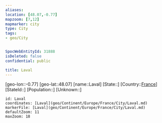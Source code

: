 ```yaml
---
aliases: 
location: [48.07,-0.77]
mapzoom: [7,12] 
mapmarker: city 
type: City
tags:
- geo/City


SpocWebEntityId: 31888
isDeleted: false
confidential: public

title: Laval
---
```

[geo-lon::-0.77]
[geo-lat::48.07]
[name::Laval]
[State::]
[Country::[France](geo/Continent/Europe/France.md)]
[StateId::]
[Population::]
[Unknown::]


```leaflet
id: Laval
coordinates: [Laval](geo/Continent/Europe/France/City/Laval.md)
markerFile: [Laval](geo/Continent/Europe/France/City/Laval.md)
defaultZoom: 11 
maxZoom: 18
```


